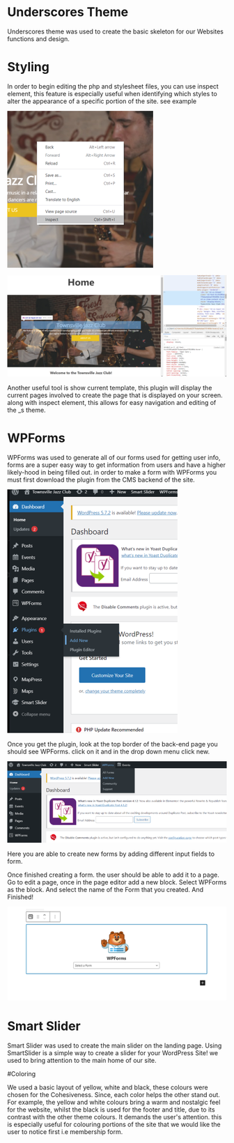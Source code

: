# Underscores Theme
Underscores theme was used to create the basic skeleton for our Websites functions and design.

# Styling
In order to begin editing the php and stylesheet files, you can use inspect element, this feature is especially useful when identifying which
styles to alter the appearance of a specific portion of the site. see example 

![snapshot](/documentation_snapshots/inspect1.PNG)

![snapshot](/documentation_snapshots/inspect2.PNG)

Another useful tool is show current template, this plugin will display the current pages involved to create the page that is displayed on your screen. along with inspect element, this allows for
easy navigation and editing of the _s theme.

# WPForms
WPForms was used to generate all of our forms used for getting user info, forms are a super easy way to get information from users and have a higher 
likely-hood in being filled out. in order to make a form with WPForms you must first download the plugin from the CMS backend of the site.

![snapshot](/documentation_snapshots/addplugin.PNG)


Once you get the plugin, look at the top border of the back-end page you should see WPForms. click on it and in the drop down menu click new.

![snapshot](/documentation_snapshots/newform.PNG)


Here you are able to create new forms by adding different input fields to form.

Once finished creating a form. the user should be able to add it to a page. Go to edit a page, once in the page editor add a new block. Select WPForms as the
block. And select the name of the Form that you created. And Finished!

![snapshot](/documentation_snapshots/membershipform.PNG)


# Smart Slider

Smart Slider was used to create the main slider on the landing page. Using SmartSlider is a simple way to create a slider for your WordPress Site! we used to bring
attention to the main home of our site.

#Coloring

We used a basic layout of yellow, white and black, these colours were chosen for the Cohesiveness. Since, each color helps the other stand out. For example, the yellow and white colours
bring a warm and nostalgic feel for the website, whilst the black is used for the footer and title, due to its contrast with the other theme colours. It demands the user's attention.
this is especially useful for colouring portions of the site that we would like the user to notice first i.e membership form.


